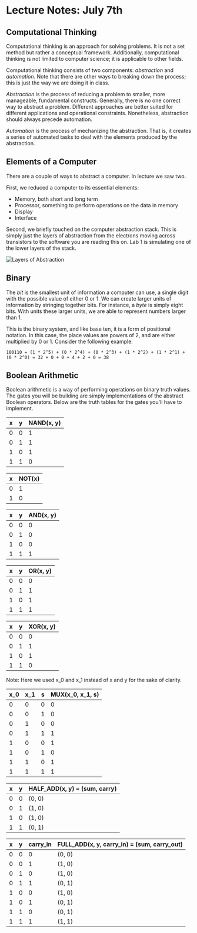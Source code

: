 # Lecture Notes: July 7th

## Computational Thinking
Computational thinking is an approach for solving problems. It is not a set method but rather a conceptual framework. Additionally, computational thinking is not limited to computer science; it is applicable to other fields.

Computational thinking consists of two components: *abstraction* and *automation*. Note that there are other ways to breaking down the process; this is just the way we are doing it in class.

*Abstraction* is the process of reducing a problem to smaller, more manageable, fundamental constructs. Generally, there is no one correct way to abstract a problem. Different approaches are better suited for different applications and operational constraints. Nonetheless, abstraction should always precede automation.

*Automation* is the process of mechanizing the abstraction. That is, it creates a series of automated tasks to deal with the elements produced by the abstraction.

## Elements of a Computer
There are a couple of ways to abstract a computer. In lecture we saw two.

First, we reduced a computer to its essential elements:
* Memory, both short and long term
* Processor, something to perform operations on the data in memory
* Display
* Interface

Second, we briefly touched on the computer abstraction stack. This is simply just the layers of abstraction from the electrons moving across transistors to the software you are reading this on. Lab 1 is simulating one of the lower layers of the stack.

![Layers of Abstraction](https://www.secplicity.org/wp-content/uploads/2018/09/AvG0R-1.jpg)

## Binary
The *bit* is the smallest unit of information a computer can use, a single digit with the possible value of either 0 or 1. We can create larger units of information by stringing together bits. For instance, a *byte* is simply eight bits. With units these larger units, we are able to represent numbers larger than 1.

This is the binary system, and like base ten, it is a form of positional notation. In this case, the place values are powers of 2, and are either multiplied by 0 or 1. Consider the following example:
```
100110 = (1 * 2^5) + (0 * 2^4) + (0 * 2^3) + (1 * 2^2) + (1 * 2^1) + (0 * 2^0) = 32 + 0 + 0 + 4 + 2 + 0 = 38
```

## Boolean Arithmetic
Boolean arithmetic is a way of performing operations on binary truth values. The gates you will be building are simply implementations of the abstract Boolean operators. Below are the truth tables for the gates you'll have to implement.

| x | y |  NAND(x, y) |
|---|---|---|
|0|0|1|
|0|1|1|
|1|0|1|
|1|1|0|

| x | NOT(x) |
|---|---|
|0|1|
|1|0|

| x | y | AND(x, y) |
|---|---|---|
|0|0|0|
|0|1|0|
|1|0|0|
|1|1|1|

| x | y | OR(x, y) |
|---|---|---|
|0|0|0|
|0|1|1|
|1|0|1|
|1|1|1|

| x | y | XOR(x, y) |
|---|---|---|
|0|0|0|
|0|1|1|
|1|0|1|
|1|1|0|

Note: Here we used x_0 and x_1 instead of x and y for the sake of clarity.

| x_0 | x_1 | s | MUX(x_0, x_1, s) |
|---|---|---|---|
|0|0|0|0|
|0|0|1|0|
|0|1|0|0|
|0|1|1|1|
|1|0|0|1|
|1|0|1|0|
|1|1|0|1|
|1|1|1|1|

| x | y | HALF_ADD(x, y) = (sum, carry) |
|---|---|---|
|0|0|(0, 0)|
|0|1|(1, 0)|
|1|0|(1, 0)|
|1|1|(0, 1)|

| x | y | carry_in | FULL_ADD(x, y, carry_in) = (sum, carry_out) |
|---|---|---|---|
|0|0|0|(0, 0)|
|0|0|1|(1, 0)|
|0|1|0|(1, 0)|
|0|1|1|(0, 1)|
|1|0|0|(1, 0)|
|1|0|1|(0, 1)|
|1|1|0|(0, 1)|
|1|1|1|(1, 1)|

